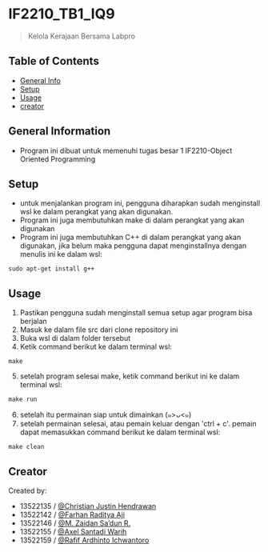 # IF2210_TB1_IQ9
> Kelola Kerajaan Bersama Labpro

## Table of Contents
* [General Info](#general-information)
* [Setup](#setup)
* [Usage](#usage)
* [creator](#creator)

## General Information
- Program ini dibuat untuk memenuhi tugas besar 1 IF2210-Object Oriented Programming

## Setup
- untuk menjalankan program ini, pengguna diharapkan sudah menginstall wsl ke dalam perangkat yang akan digunakan.
- Program ini juga membutuhkan make di dalam perangkat yang akan digunakan
- Program ini juga membutuhkan C++ di dalam perangkat yang akan digunakan, jika belum maka pengguna dapat menginstallnya dengan menulis ini ke dalam wsl:
```
sudo apt-get install g++
```

## Usage
1. Pastikan pengguna sudah menginstall semua setup agar program bisa berjalan
2. Masuk ke dalam file src dari clone repository ini
3. Buka wsl di dalam folder tersebut
4. Ketik command berikut ke dalam terminal wsl:
```
make
```
5. setelah program selesai make, ketik command berikut ini ke dalam terminal wsl:
```
make run
```
6. setelah itu permainan siap untuk dimainkan (๑>ᴗ<๑)
7. setelah permainan selesai, atau pemain keluar dengan 'ctrl + c'. pemain dapat memasukkan command berikut ke dalam terminal wsl:
```
make clean
```

## Creator
Created by:
- 13522135 / [@Christian Justin Hendrawan](https://github.com/ChrisCS50X)
- 13522142 / [@Farhan Raditya Aji](https://github.com/sibobbbbbb)
- 13522146 / [@M. Zaidan Sa’dun R.](https://github.com/zaidanav)
- 13522155 / [@Axel Santadi Warih](https://github.com/AxelSantadi)
- 13522159 / [@Rafif Ardhinto Ichwantoro](https://github.com/ozarabal)
